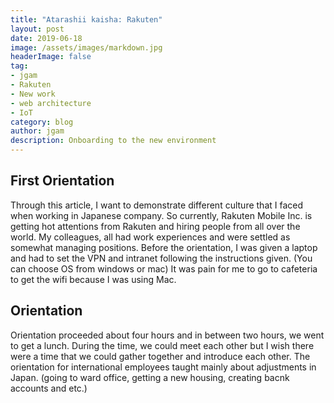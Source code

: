 ```yaml
---
title: "Atarashii kaisha: Rakuten"
layout: post
date: 2019-06-18
image: /assets/images/markdown.jpg
headerImage: false
tag:
- jgam
- Rakuten
- New work
- web architecture
- IoT
category: blog
author: jgam
description: Onboarding to the new environment
---
```


## First Orientation

Through this article, I want to demonstrate different culture that I faced when working in Japanese company. So currently, Rakuten Mobile Inc. is getting hot attentions from Rakuten and hiring people from all over the world. My colleagues, all had work experiences and were settled as somewhat managing positions. Before the orientation, I was given a laptop and had to set the VPN and intranet following the instructions given. (You can choose OS from windows or mac) It was pain for me to go to cafeteria to get the wifi because I was using Mac.

## Orientation

Orientation proceeded about four hours and in between two hours, we went to get a lunch. During the time, we could meet each other but I wish there were a time that we could gather together and introduce each other. The orientation for international employees taught mainly about adjustments in Japan. (going to ward office, getting a new housing, creating bacnk accounts and etc.)